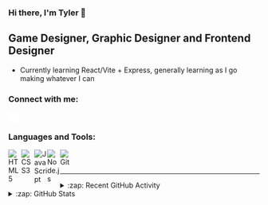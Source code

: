 ### Hi there, I'm Tyler 👋 

## Game Designer, Graphic Designer and Frontend Designer

- Currently learning React/Vite + Express, generally learning as I go making whatever I can

### Connect with me:

[<img align="left" alt="Website" width="22px" src="./globe-solid.svg" />][Website]
<!-- [<img align="left" alt="Tyler Denman | LinkedIn" width="22px" src="https://cdn.simpleicons.org/linkedin/000000/ffffff" />][linkedin] -->

<br />

### Languages and Tools:

<!-- <img align="left" alt="Visual Studio Code" width="26px" src="https://cdn.simpleicons.org/visualstudiocode/000000/ffffff" /> -->
<img align="left" alt="HTML5" width="26px" src="https://cdn.simpleicons.org/html5/000000/ffffff" />
<img align="left" alt="CSS3" width="26px" src="https://cdn.simpleicons.org/css3/000000/ffffff" />
<img align="left" alt="JavaScript" width="26px" src="https://cdn.simpleicons.org/javascript/000000/ffffff" />
<img align="left" alt="Node.js" width="26px" src="https://cdn.simpleicons.org/node.js/000000/ffffff" />
<img align="left" alt="Git" width="26px" src="https://cdn.simpleicons.org/git/000000/ffffff" />

<br />
<br />

---

<details>
  <summary>:zap: Recent GitHub Activity</summary>
  
<!--START_SECTION:activity-->
1. 🗣 Commented on [#262](https://github.com/pdinklag/MinecraftStats/issues/262#issuecomment-2629063781) in [pdinklag/MinecraftStats](https://github.com/pdinklag/MinecraftStats)
2. ❌ Closed PR [#6](https://github.com/TerrashiftNET/MinecraftStats/pull/6) in [TerrashiftNET/MinecraftStats](https://github.com/TerrashiftNET/MinecraftStats)
3. ❌ Reopened PR [#6](https://github.com/TerrashiftNET/MinecraftStats/pull/6) in [TerrashiftNET/MinecraftStats](https://github.com/TerrashiftNET/MinecraftStats)
4. ❌ Closed PR [#6](https://github.com/TerrashiftNET/MinecraftStats/pull/6) in [TerrashiftNET/MinecraftStats](https://github.com/TerrashiftNET/MinecraftStats)
5. 🔒 Closed issue [#13](https://github.com/TerrashiftNET/MinecraftStats/issues/13) in [TerrashiftNET/MinecraftStats](https://github.com/TerrashiftNET/MinecraftStats)
<!--END_SECTION:activity-->

</details>

<details>
  <summary>:zap: GitHub Stats</summary>
  <p align="center"><img src="/github-metrics.svg" alt="Metrics" width="400"></p>
  
</details>

[Website]: https://tylerdev.space/
[linkedin]: https://linkedin.com/in/tyler-denman-23b412198/
